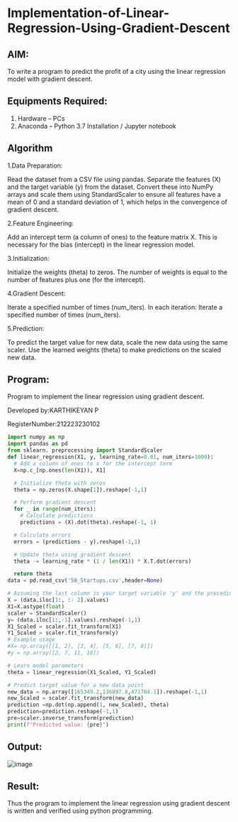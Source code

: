 # Implementation-of-Linear-Regression-Using-Gradient-Descent

## AIM:
To write a program to predict the profit of a city using the linear regression model with gradient descent.

## Equipments Required:
1. Hardware – PCs
2. Anaconda – Python 3.7 Installation / Jupyter notebook

## Algorithm
1.Data Preparation:

Read the dataset from a CSV file using pandas.
Separate the features (X) and the target variable (y) from the dataset.
Convert these into NumPy arrays and scale them using StandardScaler to ensure all features have a mean of 0 and a standard deviation of 1, which helps in the convergence of gradient descent.

2.Feature Engineering:

Add an intercept term (a column of ones) to the feature matrix X. This is necessary for the bias (intercept) in the linear regression model.

3.Initialization:

Initialize the weights (theta) to zeros. The number of weights is equal to the number of features plus one (for the intercept).

4.Gradient Descent:

Iterate a specified number of times (num_iters).
In each iteration:
Iterate a specified number of times (num_iters).

5.Prediction:

To predict the target value for new data, scale the new data using the same scaler.
Use the learned weights (theta) to make predictions on the scaled new data.

## Program:

Program to implement the linear regression using gradient descent.

Developed by:KARTHIKEYAN P

RegisterNumber:212223230102
```python
import numpy as np
import pandas as pd
from sklearn. preprocessing import StandardScaler
def linear_regression(X1, y, learning_rate=0.01, num_iters=1000):
  # Add a column of ones to x for the intercept term
  X=np.c_[np.ones(len(X1)), X1]

  # Initialize theta with zeros
  theta = np.zeros(X.shape[1]).reshape(-1,1)

  # Perform gradient descent
  for _ in range(num_iters):
    # Calculate predictions
    predictions = (X).dot(theta).reshape(-1, 1)

  # Calculate errors
  errors = (predictions - y).reshape(-1,1)

  # Update theta using gradient descent
  theta -= learning_rate * (1 / len(X1)) * X.T.dot(errors)

  return theta
data = pd.read_csv('50_Startups.csv',header=None)

# Assuming the last column is your target variable 'y' and the preceding columns are your features 'x'
X = (data.iloc[1:, :- 2].values)
X1=X.astype(float)
scaler = StandardScaler()
y= (data.iloc[1:,-1].values).reshape(-1,1)
X1_Scaled = scaler.fit_transform(X1)
Y1_Scaled = scaler.fit_transform(y)
# Example usage
#X= np.array([[1, 2], [3, 4], [5, 6], [7, 8]])
#y = np.array([2, 7, 11, 16])

# Learn model parameters
theta = linear_regression(X1_Scaled, Y1_Scaled)

# Predict target value for a new data point
new_data = np.array([165349.2,136897.8,471784.1]).reshape(-1,1)
new_Scaled = scaler.fit_transform(new_data)
prediction =np.dot(np.append(1, new_Scaled), theta)
prediction=prediction.reshape(-1,1)
pre=scaler.inverse_transform(prediction)
print(f"Predicted value: {pre}")
```



## Output:
![image](https://github.com/user-attachments/assets/d3ebb175-9857-4201-b972-7ad0578bb8c2)




## Result:
Thus the program to implement the linear regression using gradient descent is written and verified using python programming.
